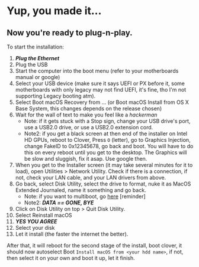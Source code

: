 # Yup, you made it...

## Now you're ready to plug-n-play.

To start the installation:

1. _**Plug the Ethernet**_
2. Plug the USB
3. Start the computer into the boot menu \(refer to your motherboards manual or google\)
4. Select your USB device \(make sure it says UEFI or PX before it, some motherboards with only legacy may not find UEFI, it's fine, tho I'm not supporting Legacy booting atm\).
5. Select Boot macOS Recovery from ... \(or Boot macOS Install from OS X Base System, this changes depends on the release chosen\)
6. Wait for the wall of text to make you feel like a _hackerman_
   * Note: if it gets stuck with a Stop sign, change your USB drive's port, use a USB2.0 drive, or use a USB2.0 extension cord.
   * Note2: if you get a black screen at then end of the installer on Intel HD GPUs, reboot to Clover, Press `O` \(letter\), go to Graphics Injection, change FakeID to 0x12345678, go back and boot. You will have to do this on every reboot until you get to the desktop. The Graphics will be slow and sluggish, fix it asap. Use google then.
7. When you get to the Installer screen \(it may take several minutes for it to load\), open Utilities &gt; Network Utility. Check if there is a connection, if not, check your LAN cable, and your LAN drivers from above.
8. Go back, select Disk Utility, select the drive to format, nuke it as MacOS Extended Journaled, name it something and go back.
   * Note: if you want to multiboot, go [here](https://github.com/midi1996/JBOG/blob/master/Multiboot.md) \[reminder\]
   * Note2: _**DATA == GONE, BYE**_
9. Click on Disk Utility on top &gt; Quit Disk Utility.
10. Select Reinstall macOS
11. _**YES YOU AGREE**_
12. Select your disk
13. Let it install \(the faster the internet the better\).

After that, it will reboot for the second stage of the install, boot clover, it should now autoselect Boot `Install macOS from <your hdd name>`, if not, then select it on your own and boot it up, let it finish.

